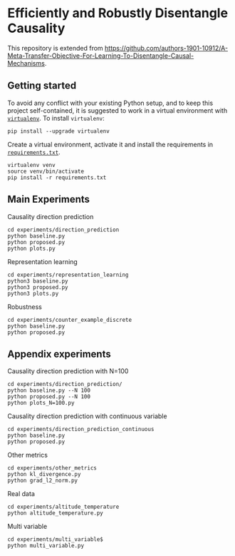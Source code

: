 # Efficiently and Robustly Disentangle Causality

This repository is extended from https://github.com/authors-1901-10912/A-Meta-Transfer-Objective-For-Learning-To-Disentangle-Causal-Mechanisms.

## Getting started
To avoid any conflict with your existing Python setup, and to keep this project self-contained, it is suggested to work in a virtual environment with [`virtualenv`](http://docs.python-guide.org/en/latest/dev/virtualenvs/). To install `virtualenv`:
```buildoutcfg
pip install --upgrade virtualenv
```
Create a virtual environment, activate it and install the requirements in [`requirements.txt`](requirements.txt).
```buildoutcfg
virtualenv venv
source venv/bin/activate
pip install -r requirements.txt
```

## Main Experiments
Causality direction prediction
```buildoutcfg
cd experiments/direction_prediction
python baseline.py
python proposed.py
python plots.py
```

Representation learning
```buildoutcfg
cd experiments/representation_learning
python3 baseline.py
python3 proposed.py
python3 plots.py
```

Robustness
```buildoutcfg
cd experiments/counter_example_discrete
python baseline.py
python proposed.py
```

## Appendix experiments
Causality direction prediction with N=100
```buildoutcfg
cd experiments/direction_prediction/
python baseline.py --N 100
python proposed.py --N 100
python plots_N=100.py
```

Causality direction prediction with continuous variable
```buildoutcfg
cd experiments/direction_prediction_continuous
python baseline.py
python proposed.py
```

Other metrics
```buildoutcfg
cd experiments/other_metrics
python kl_divergence.py
python grad_l2_norm.py
```

Real data
```buildoutcfg
cd experiments/altitude_temperature
python altitude_temperature.py
```

Multi variable
```buildoutcfg
cd experiments/multi_variable$
python multi_variable.py
```